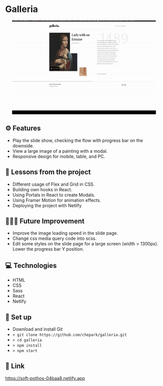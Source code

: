 # Galleria

<p align="center">
  <img width="460" height="300" src="./assets/demo.gif">
</p>

## ⚙️ Features

- Play the slide show, checking the flow with progress bar on the downside.
- View a large image of a painting with a modal.
- Responsive design for mobile, table, and PC.

## 📌 Lessons from the project

- Different usage of Flex and Grid in CSS.
- Building own hooks in React.
- Using Portals in React to create Modals.
- Using Framer Motion for animation effects.
- Deploying the project with Netlify

## 👩🏻‍🔧 Future Improvement

- Improve the image loading speed in the slide page.
- Change css media query code into scss.
- Edit some styles on the slide page for a large screen (width > 1300px). Lower the progress bar Y position.   

## 💻 Technologies

- HTML
- CSS
- Sass
- React
- Netlify

## 🔨 Set up

- Download and install Git
- `> git clone https://github.com/chepark/galleria.git`
- `> cd galleria`
- `> npm install`
- `> npm start`

## 🔗 Link

https://soft-pothos-04baa8.netlify.app
